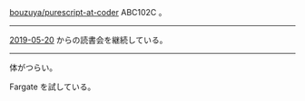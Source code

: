 [bouzuya/purescript-at-coder][] ABC102C 。

---

[2019-05-20][] からの読書会を継続している。

---

体がつらい。

Fargate を試している。

[bouzuya/purescript-at-coder]: https://github.com/bouzuya/purescript-at-coder
[2019-05-20]: https://blog.bouzuya.net/2019/05/20/
